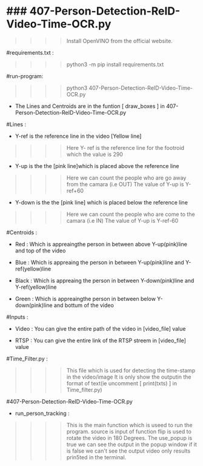# ### 407-Person-Detection-ReID-Video-Time-OCR.py
>>>> Install OpenVINO from the official website.



#requirements.txt :

>>>> python3 -m pip install requirements.txt



#run-program:

>>>> python3 407-Person-Detection-ReID-Video-Time-OCR.py



* The Lines and Centroids are in the funtion [ draw_boxes ] in 407-Person-Detection-ReID-Video-Time-OCR.py

#Lines :

* Y-ref is the reference line in the video [Yellow line]
>>>>  Here Y- ref is the reference line for the footroid which the value is 290

* Y-up is the the [pink line]which is placed above the reference line 
>>>> Here we can count the people who are go away from the camara (i.e OUT) 
     The value of Y-up is Y-ref+60
     
* Y-down is the the [pink line] which is placed below the reference line 
>>>> Here we can count the people who are come to the camara (i.e IN) 
     The value of Y-up is Y-ref-60



#Centroids :

* Red : Which is appreaingthe person in between above Y-up(pink)line and top of the video

* Blue : Which is appreaing the person in between Y-up(pink)line and Y-ref(yellow)line

* Black : Which is appreaing the person in between Y-down(pink)line and Y-ref(yellow)line

* Green : Which is appreaingthe person in between below Y-down(pink)line and bottum of the video



#Inputs :

* Video : You can give the entire path of the video in [video_file] value

* RTSP : You can give the entire link of the RTSP streem in [video_file] value



#Time_Filter.py :

>>>> This file  which is used for detecting the time-stamp in the video/image 
>>>> It is only show the outputin the format of text(ie uncomment [ print(txts) ]  in Time_filter.py)



#407-Person-Detection-ReID-Video-Time-OCR.py

* run_person_tracking :

>>>> This is the main function which is useed to run the program.
>>>> source is input of  function 
>>>> flip is used to rotate the video in 180 Degrees.
>>>> The use_popup is true we can see the output in the popup window  if it is false we can't see the output video only results prin5ted 	    in the terminal.



